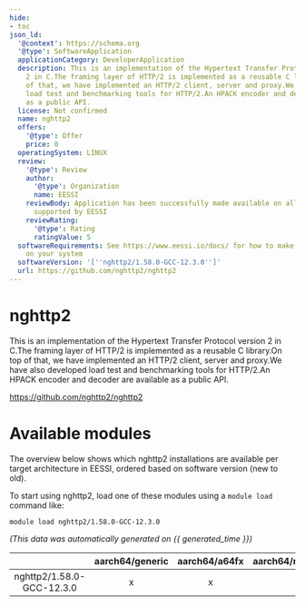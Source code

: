 ```yaml
---
hide:
- toc
json_ld:
  '@context': https://schema.org
  '@type': SoftwareApplication
  applicationCategory: DeveloperApplication
  description: This is an implementation of the Hypertext Transfer Protocol version
    2 in C.The framing layer of HTTP/2 is implemented as a reusable C library.On top
    of that, we have implemented an HTTP/2 client, server and proxy.We have also developed
    load test and benchmarking tools for HTTP/2.An HPACK encoder and decoder are available
    as a public API.
  license: Not confirmed
  name: nghttp2
  offers:
    '@type': Offer
    price: 0
  operatingSystem: LINUX
  review:
    '@type': Review
    author:
      '@type': Organization
      name: EESSI
    reviewBody: Application has been successfully made available on all architectures
      supported by EESSI
    reviewRating:
      '@type': Rating
      ratingValue: 5
  softwareRequirements: See https://www.eessi.io/docs/ for how to make EESSI available
    on your system
  softwareVersion: '[''nghttp2/1.58.0-GCC-12.3.0'']'
  url: https://github.com/nghttp2/nghttp2
---
```


nghttp2
=======


This is an implementation of the Hypertext Transfer Protocol version 2 in C.The framing layer of HTTP/2 is implemented as a reusable C library.On top of that, we have implemented an HTTP/2 client, server and proxy.We have also developed load test and benchmarking tools for HTTP/2.An HPACK encoder and decoder are available as a public API.

https://github.com/nghttp2/nghttp2
# Available modules


The overview below shows which nghttp2 installations are available per target architecture in EESSI, ordered based on software version (new to old).

To start using nghttp2, load one of these modules using a `module load` command like:

```shell
module load nghttp2/1.58.0-GCC-12.3.0
```

*(This data was automatically generated on {{ generated_time }})*

| |aarch64/generic|aarch64/a64fx|aarch64/neoverse_n1|aarch64/neoverse_v1|aarch64/nvidia/grace|x86_64/generic|x86_64/amd/zen2|x86_64/amd/zen3|x86_64/amd/zen4|x86_64/intel/cascadelake|x86_64/intel/haswell|x86_64/intel/icelake|x86_64/intel/sapphirerapids|x86_64/intel/skylake_avx512|
| :---: | :---: | :---: | :---: | :---: | :---: | :---: | :---: | :---: | :---: | :---: | :---: | :---: | :---: | :---: |
|nghttp2/1.58.0-GCC-12.3.0|x|x|x|x|x|x|x|x|x|x|x|x|x|x|
